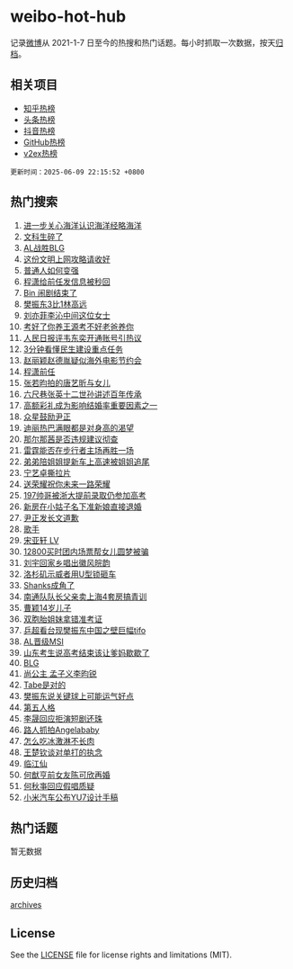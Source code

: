 # weibo-hot-hub

记录[微博](https://www.weibo.com)从 2021-1-7 日至今的热搜和热门话题。每小时抓取一次数据，按天[归档](archives)。

## 相关项目

- [知乎热榜](https://github.com/lonnyzhang423/zhihu-hot-hub)
- [头条热榜](https://github.com/lonnyzhang423/toutiao-hot-hub)
- [抖音热榜](https://github.com/lonnyzhang423/douyin-hot-hub)
- [GitHub热榜](https://github.com/lonnyzhang423/github-hot-hub)
- [v2ex热榜](https://github.com/lonnyzhang423/v2ex-hot-hub)


`更新时间：2025-06-09 22:15:52 +0800`

## 热门搜索

1. [进一步关心海洋认识海洋经略海洋](https://m.weibo.cn/search?containerid=100103type%3D1%26t%3D10%26q%3D%23%E8%BF%9B%E4%B8%80%E6%AD%A5%E5%85%B3%E5%BF%83%E6%B5%B7%E6%B4%8B%E8%AE%A4%E8%AF%86%E6%B5%B7%E6%B4%8B%E7%BB%8F%E7%95%A5%E6%B5%B7%E6%B4%8B%23&stream_entry_id=51&isnewpage=1&extparam=seat%3D1%26q%3D%2523%25E8%25BF%259B%25E4%25B8%2580%25E6%25AD%25A5%25E5%2585%25B3%25E5%25BF%2583%25E6%25B5%25B7%25E6%25B4%258B%25E8%25AE%25A4%25E8%25AF%2586%25E6%25B5%25B7%25E6%25B4%258B%25E7%25BB%258F%25E7%2595%25A5%25E6%25B5%25B7%25E6%25B4%258B%2523%26filter_type%3Drealtimehot%26stream_entry_id%3D51%26c_type%3D51%26dgr%3D0%26pos%3D0%26cate%3D10103%26display_time%3D1749478551%26pre_seqid%3D1749478551511037626174)
1. [文科生碎了](https://m.weibo.cn/search?containerid=100103type%3D1%26t%3D10%26q%3D%E6%96%87%E7%A7%91%E7%94%9F%E7%A2%8E%E4%BA%86&stream_entry_id=31&isnewpage=1&extparam=seat%3D1%26flag%3D2%26q%3D%25E6%2596%2587%25E7%25A7%2591%25E7%2594%259F%25E7%25A2%258E%25E4%25BA%2586%26filter_type%3Drealtimehot%26dgr%3D0%26c_type%3D31%26pos%3D0%26cate%3D5001%26band_rank%3D1%26realpos%3D1%26stream_entry_id%3D31%26lcate%3D5001%26display_time%3D1749478551%26pre_seqid%3D1749478551511037626174)
1. [AL战胜BLG](https://m.weibo.cn/search?containerid=100103type%3D1%26t%3D10%26q%3DAL%E6%88%98%E8%83%9CBLG&stream_entry_id=31&isnewpage=1&extparam=seat%3D1%26flag%3D1%26q%3DAL%25E6%2588%2598%25E8%2583%259CBLG%26filter_type%3Drealtimehot%26dgr%3D0%26c_type%3D31%26pos%3D1%26cate%3D5001%26band_rank%3D2%26realpos%3D2%26stream_entry_id%3D31%26lcate%3D5001%26display_time%3D1749478551%26pre_seqid%3D1749478551511037626174)
1. [这份文明上网攻略请收好](https://m.weibo.cn/search?containerid=100103type%3D1%26t%3D10%26q%3D%23%E8%BF%99%E4%BB%BD%E6%96%87%E6%98%8E%E4%B8%8A%E7%BD%91%E6%94%BB%E7%95%A5%E8%AF%B7%E6%94%B6%E5%A5%BD%23&stream_entry_id=31&isnewpage=1&extparam=seat%3D1%26flag%3D0%26q%3D%2523%25E8%25BF%2599%25E4%25BB%25BD%25E6%2596%2587%25E6%2598%258E%25E4%25B8%258A%25E7%25BD%2591%25E6%2594%25BB%25E7%2595%25A5%25E8%25AF%25B7%25E6%2594%25B6%25E5%25A5%25BD%2523%26filter_type%3Drealtimehot%26dgr%3D0%26c_type%3D31%26pos%3D2%26cate%3D5001%26band_rank%3D3%26realpos%3D3%26stream_entry_id%3D31%26lcate%3D5001%26display_time%3D1749478551%26pre_seqid%3D1749478551511037626174)
1. [普通人如何变强](https://m.weibo.cn/search?containerid=100103type%3D1%26t%3D10%26q%3D%E6%99%AE%E9%80%9A%E4%BA%BA%E5%A6%82%E4%BD%95%E5%8F%98%E5%BC%BA&stream_entry_id=31&isnewpage=1&extparam=seat%3D1%26q%3D%25E6%2599%25AE%25E9%2580%259A%25E4%25BA%25BA%25E5%25A6%2582%25E4%25BD%2595%25E5%258F%2598%25E5%25BC%25BA%26filter_type%3Drealtimehot%26dgr%3D0%26adid%3D289359%26pos%3D3%26cate%3D5001%26band_rank%3D4%26stream_entry_id%3D31%26is_ad_pos%3D1%26lcate%3D5001%26c_type%3D31%26display_time%3D1749478551%26pre_seqid%3D1749478551511037626174)
1. [程潇给前任发信息被秒回](https://m.weibo.cn/search?containerid=100103type%3D1%26t%3D10%26q%3D%E7%A8%8B%E6%BD%87%E7%BB%99%E5%89%8D%E4%BB%BB%E5%8F%91%E4%BF%A1%E6%81%AF%E8%A2%AB%E7%A7%92%E5%9B%9E&stream_entry_id=31&isnewpage=1&extparam=seat%3D1%26flag%3D2%26q%3D%25E7%25A8%258B%25E6%25BD%2587%25E7%25BB%2599%25E5%2589%258D%25E4%25BB%25BB%25E5%258F%2591%25E4%25BF%25A1%25E6%2581%25AF%25E8%25A2%25AB%25E7%25A7%2592%25E5%259B%259E%26filter_type%3Drealtimehot%26dgr%3D0%26c_type%3D31%26pos%3D4%26cate%3D5001%26band_rank%3D4%26realpos%3D4%26stream_entry_id%3D31%26lcate%3D5001%26display_time%3D1749478551%26pre_seqid%3D1749478551511037626174)
1. [Bin 闹剧结束了](https://m.weibo.cn/search?containerid=100103type%3D1%26t%3D10%26q%3DBin+%E9%97%B9%E5%89%A7%E7%BB%93%E6%9D%9F%E4%BA%86&stream_entry_id=31&isnewpage=1&extparam=seat%3D1%26flag%3D1%26q%3DBin%2520%25E9%2597%25B9%25E5%2589%25A7%25E7%25BB%2593%25E6%259D%259F%25E4%25BA%2586%26filter_type%3Drealtimehot%26dgr%3D0%26c_type%3D31%26pos%3D5%26cate%3D5001%26band_rank%3D5%26realpos%3D5%26stream_entry_id%3D31%26lcate%3D5001%26display_time%3D1749478551%26pre_seqid%3D1749478551511037626174)
1. [樊振东3比1林高远](https://m.weibo.cn/search?containerid=100103type%3D1%26t%3D10%26q%3D%23%E6%A8%8A%E6%8C%AF%E4%B8%9C3%E6%AF%941%E6%9E%97%E9%AB%98%E8%BF%9C%23&stream_entry_id=31&isnewpage=1&extparam=seat%3D1%26flag%3D1%26q%3D%2523%25E6%25A8%258A%25E6%258C%25AF%25E4%25B8%259C3%25E6%25AF%25941%25E6%259E%2597%25E9%25AB%2598%25E8%25BF%259C%2523%26filter_type%3Drealtimehot%26dgr%3D0%26c_type%3D31%26pos%3D6%26cate%3D5001%26band_rank%3D6%26realpos%3D6%26stream_entry_id%3D31%26lcate%3D5001%26display_time%3D1749478551%26pre_seqid%3D1749478551511037626174)
1. [刘亦菲李沁中间这位女士](https://m.weibo.cn/search?containerid=100103type%3D1%26t%3D10%26q%3D%23%E5%88%98%E4%BA%A6%E8%8F%B2%E6%9D%8E%E6%B2%81%E4%B8%AD%E9%97%B4%E8%BF%99%E4%BD%8D%E5%A5%B3%E5%A3%AB%23&stream_entry_id=31&isnewpage=1&extparam=seat%3D1%26flag%3D1%26q%3D%2523%25E5%2588%2598%25E4%25BA%25A6%25E8%258F%25B2%25E6%259D%258E%25E6%25B2%2581%25E4%25B8%25AD%25E9%2597%25B4%25E8%25BF%2599%25E4%25BD%258D%25E5%25A5%25B3%25E5%25A3%25AB%2523%26filter_type%3Drealtimehot%26dgr%3D0%26c_type%3D31%26pos%3D7%26cate%3D5001%26band_rank%3D7%26realpos%3D7%26stream_entry_id%3D31%26lcate%3D5001%26display_time%3D1749478551%26pre_seqid%3D1749478551511037626174)
1. [考好了你养王源考不好老爸养你](https://m.weibo.cn/search?containerid=100103type%3D1%26t%3D10%26q%3D%23%E8%80%83%E5%A5%BD%E4%BA%86%E4%BD%A0%E5%85%BB%E7%8E%8B%E6%BA%90%E8%80%83%E4%B8%8D%E5%A5%BD%E8%80%81%E7%88%B8%E5%85%BB%E4%BD%A0%23&stream_entry_id=31&isnewpage=1&extparam=seat%3D1%26flag%3D1%26q%3D%2523%25E8%2580%2583%25E5%25A5%25BD%25E4%25BA%2586%25E4%25BD%25A0%25E5%2585%25BB%25E7%258E%258B%25E6%25BA%2590%25E8%2580%2583%25E4%25B8%258D%25E5%25A5%25BD%25E8%2580%2581%25E7%2588%25B8%25E5%2585%25BB%25E4%25BD%25A0%2523%26filter_type%3Drealtimehot%26dgr%3D0%26c_type%3D31%26pos%3D8%26cate%3D5001%26band_rank%3D8%26realpos%3D8%26stream_entry_id%3D31%26lcate%3D5001%26display_time%3D1749478551%26pre_seqid%3D1749478551511037626174)
1. [人民日报评韦东奕开通账号引热议](https://m.weibo.cn/search?containerid=100103type%3D1%26t%3D10%26q%3D%23%E4%BA%BA%E6%B0%91%E6%97%A5%E6%8A%A5%E8%AF%84%E9%9F%A6%E4%B8%9C%E5%A5%95%E5%BC%80%E9%80%9A%E8%B4%A6%E5%8F%B7%E5%BC%95%E7%83%AD%E8%AE%AE%23&stream_entry_id=31&isnewpage=1&extparam=seat%3D1%26flag%3D1%26q%3D%2523%25E4%25BA%25BA%25E6%25B0%2591%25E6%2597%25A5%25E6%258A%25A5%25E8%25AF%2584%25E9%259F%25A6%25E4%25B8%259C%25E5%25A5%2595%25E5%25BC%2580%25E9%2580%259A%25E8%25B4%25A6%25E5%258F%25B7%25E5%25BC%2595%25E7%2583%25AD%25E8%25AE%25AE%2523%26filter_type%3Drealtimehot%26dgr%3D0%26c_type%3D31%26pos%3D9%26cate%3D5001%26band_rank%3D9%26realpos%3D9%26stream_entry_id%3D31%26lcate%3D5001%26display_time%3D1749478551%26pre_seqid%3D1749478551511037626174)
1. [3分钟看懂民生建设重点任务](https://m.weibo.cn/search?containerid=100103type%3D1%26t%3D10%26q%3D%233%E5%88%86%E9%92%9F%E7%9C%8B%E6%87%82%E6%B0%91%E7%94%9F%E5%BB%BA%E8%AE%BE%E9%87%8D%E7%82%B9%E4%BB%BB%E5%8A%A1%23&stream_entry_id=31&isnewpage=1&extparam=seat%3D1%26flag%3D1%26q%3D%25233%25E5%2588%2586%25E9%2592%259F%25E7%259C%258B%25E6%2587%2582%25E6%25B0%2591%25E7%2594%259F%25E5%25BB%25BA%25E8%25AE%25BE%25E9%2587%258D%25E7%2582%25B9%25E4%25BB%25BB%25E5%258A%25A1%2523%26filter_type%3Drealtimehot%26dgr%3D0%26c_type%3D31%26pos%3D10%26cate%3D5001%26band_rank%3D10%26realpos%3D10%26stream_entry_id%3D31%26lcate%3D5001%26display_time%3D1749478551%26pre_seqid%3D1749478551511037626174)
1. [赵丽颖赵德胤疑似海外电影节约会](https://m.weibo.cn/search?containerid=100103type%3D1%26t%3D10%26q%3D%23%E8%B5%B5%E4%B8%BD%E9%A2%96%E8%B5%B5%E5%BE%B7%E8%83%A4%E7%96%91%E4%BC%BC%E6%B5%B7%E5%A4%96%E7%94%B5%E5%BD%B1%E8%8A%82%E7%BA%A6%E4%BC%9A%23&stream_entry_id=31&isnewpage=1&extparam=seat%3D1%26flag%3D1%26q%3D%2523%25E8%25B5%25B5%25E4%25B8%25BD%25E9%25A2%2596%25E8%25B5%25B5%25E5%25BE%25B7%25E8%2583%25A4%25E7%2596%2591%25E4%25BC%25BC%25E6%25B5%25B7%25E5%25A4%2596%25E7%2594%25B5%25E5%25BD%25B1%25E8%258A%2582%25E7%25BA%25A6%25E4%25BC%259A%2523%26filter_type%3Drealtimehot%26dgr%3D0%26c_type%3D31%26pos%3D11%26cate%3D5001%26band_rank%3D11%26realpos%3D11%26stream_entry_id%3D31%26lcate%3D5001%26display_time%3D1749478551%26pre_seqid%3D1749478551511037626174)
1. [程潇前任](https://m.weibo.cn/search?containerid=100103type%3D1%26t%3D10%26q%3D%E7%A8%8B%E6%BD%87%E5%89%8D%E4%BB%BB&stream_entry_id=31&isnewpage=1&extparam=seat%3D1%26flag%3D1%26q%3D%25E7%25A8%258B%25E6%25BD%2587%25E5%2589%258D%25E4%25BB%25BB%26filter_type%3Drealtimehot%26dgr%3D0%26c_type%3D31%26pos%3D12%26cate%3D5001%26band_rank%3D12%26realpos%3D12%26stream_entry_id%3D31%26lcate%3D5001%26display_time%3D1749478551%26pre_seqid%3D1749478551511037626174)
1. [张若昀拍的唐艺昕与女儿](https://m.weibo.cn/search?containerid=100103type%3D1%26t%3D10%26q%3D%23%E5%BC%A0%E8%8B%A5%E6%98%80%E6%8B%8D%E7%9A%84%E5%94%90%E8%89%BA%E6%98%95%E4%B8%8E%E5%A5%B3%E5%84%BF%23&stream_entry_id=31&isnewpage=1&extparam=seat%3D1%26flag%3D2%26q%3D%2523%25E5%25BC%25A0%25E8%258B%25A5%25E6%2598%2580%25E6%258B%258D%25E7%259A%2584%25E5%2594%2590%25E8%2589%25BA%25E6%2598%2595%25E4%25B8%258E%25E5%25A5%25B3%25E5%2584%25BF%2523%26filter_type%3Drealtimehot%26dgr%3D0%26c_type%3D31%26pos%3D13%26cate%3D5001%26band_rank%3D13%26realpos%3D13%26stream_entry_id%3D31%26lcate%3D5001%26display_time%3D1749478551%26pre_seqid%3D1749478551511037626174)
1. [六尺巷张英十二世孙讲述百年传承](https://m.weibo.cn/search?containerid=100103type%3D1%26t%3D10%26q%3D%23%E5%85%AD%E5%B0%BA%E5%B7%B7%E5%BC%A0%E8%8B%B1%E5%8D%81%E4%BA%8C%E4%B8%96%E5%AD%99%E8%AE%B2%E8%BF%B0%E7%99%BE%E5%B9%B4%E4%BC%A0%E6%89%BF%23&stream_entry_id=31&isnewpage=1&extparam=seat%3D1%26flag%3D1%26q%3D%2523%25E5%2585%25AD%25E5%25B0%25BA%25E5%25B7%25B7%25E5%25BC%25A0%25E8%258B%25B1%25E5%258D%2581%25E4%25BA%258C%25E4%25B8%2596%25E5%25AD%2599%25E8%25AE%25B2%25E8%25BF%25B0%25E7%2599%25BE%25E5%25B9%25B4%25E4%25BC%25A0%25E6%2589%25BF%2523%26filter_type%3Drealtimehot%26dgr%3D0%26c_type%3D31%26pos%3D14%26cate%3D5001%26band_rank%3D14%26realpos%3D14%26stream_entry_id%3D31%26lcate%3D5001%26display_time%3D1749478551%26pre_seqid%3D1749478551511037626174)
1. [高额彩礼成为影响结婚率重要因素之一](https://m.weibo.cn/search?containerid=100103type%3D1%26t%3D10%26q%3D%23%E9%AB%98%E9%A2%9D%E5%BD%A9%E7%A4%BC%E6%88%90%E4%B8%BA%E5%BD%B1%E5%93%8D%E7%BB%93%E5%A9%9A%E7%8E%87%E9%87%8D%E8%A6%81%E5%9B%A0%E7%B4%A0%E4%B9%8B%E4%B8%80%23&stream_entry_id=31&isnewpage=1&extparam=seat%3D1%26flag%3D1%26q%3D%2523%25E9%25AB%2598%25E9%25A2%259D%25E5%25BD%25A9%25E7%25A4%25BC%25E6%2588%2590%25E4%25B8%25BA%25E5%25BD%25B1%25E5%2593%258D%25E7%25BB%2593%25E5%25A9%259A%25E7%258E%2587%25E9%2587%258D%25E8%25A6%2581%25E5%259B%25A0%25E7%25B4%25A0%25E4%25B9%258B%25E4%25B8%2580%2523%26filter_type%3Drealtimehot%26dgr%3D0%26c_type%3D31%26pos%3D15%26cate%3D5001%26band_rank%3D15%26realpos%3D15%26stream_entry_id%3D31%26lcate%3D5001%26display_time%3D1749478551%26pre_seqid%3D1749478551511037626174)
1. [众星鼓励尹正](https://m.weibo.cn/search?containerid=100103type%3D1%26t%3D10%26q%3D%23%E4%BC%97%E6%98%9F%E9%BC%93%E5%8A%B1%E5%B0%B9%E6%AD%A3%23&stream_entry_id=31&isnewpage=1&extparam=seat%3D1%26flag%3D1%26q%3D%2523%25E4%25BC%2597%25E6%2598%259F%25E9%25BC%2593%25E5%258A%25B1%25E5%25B0%25B9%25E6%25AD%25A3%2523%26filter_type%3Drealtimehot%26dgr%3D0%26c_type%3D31%26pos%3D16%26cate%3D5001%26band_rank%3D16%26realpos%3D16%26stream_entry_id%3D31%26lcate%3D5001%26display_time%3D1749478551%26pre_seqid%3D1749478551511037626174)
1. [迪丽热巴满眼都是对身高的渴望](https://m.weibo.cn/search?containerid=100103type%3D1%26t%3D10%26q%3D%E8%BF%AA%E4%B8%BD%E7%83%AD%E5%B7%B4%E6%BB%A1%E7%9C%BC%E9%83%BD%E6%98%AF%E5%AF%B9%E8%BA%AB%E9%AB%98%E7%9A%84%E6%B8%B4%E6%9C%9B&stream_entry_id=31&isnewpage=1&extparam=seat%3D1%26flag%3D1%26q%3D%25E8%25BF%25AA%25E4%25B8%25BD%25E7%2583%25AD%25E5%25B7%25B4%25E6%25BB%25A1%25E7%259C%25BC%25E9%2583%25BD%25E6%2598%25AF%25E5%25AF%25B9%25E8%25BA%25AB%25E9%25AB%2598%25E7%259A%2584%25E6%25B8%25B4%25E6%259C%259B%26filter_type%3Drealtimehot%26dgr%3D0%26c_type%3D31%26pos%3D17%26cate%3D5001%26band_rank%3D17%26realpos%3D17%26stream_entry_id%3D31%26lcate%3D5001%26display_time%3D1749478551%26pre_seqid%3D1749478551511037626174)
1. [那尔那茜是否违规建议彻查](https://m.weibo.cn/search?containerid=100103type%3D1%26t%3D10%26q%3D%23%E9%82%A3%E5%B0%94%E9%82%A3%E8%8C%9C%E6%98%AF%E5%90%A6%E8%BF%9D%E8%A7%84%E5%BB%BA%E8%AE%AE%E5%BD%BB%E6%9F%A5%23&stream_entry_id=31&isnewpage=1&extparam=seat%3D1%26flag%3D0%26q%3D%2523%25E9%2582%25A3%25E5%25B0%2594%25E9%2582%25A3%25E8%258C%259C%25E6%2598%25AF%25E5%2590%25A6%25E8%25BF%259D%25E8%25A7%2584%25E5%25BB%25BA%25E8%25AE%25AE%25E5%25BD%25BB%25E6%259F%25A5%2523%26filter_type%3Drealtimehot%26dgr%3D0%26c_type%3D31%26pos%3D18%26cate%3D5001%26band_rank%3D18%26realpos%3D18%26stream_entry_id%3D31%26lcate%3D5001%26display_time%3D1749478551%26pre_seqid%3D1749478551511037626174)
1. [雷霆能否在步行者主场再胜一场](https://m.weibo.cn/search?containerid=100103type%3D1%26t%3D10%26q%3D%E9%9B%B7%E9%9C%86%E8%83%BD%E5%90%A6%E5%9C%A8%E6%AD%A5%E8%A1%8C%E8%80%85%E4%B8%BB%E5%9C%BA%E5%86%8D%E8%83%9C%E4%B8%80%E5%9C%BA&stream_entry_id=31&isnewpage=1&extparam=seat%3D1%26flag%3D1%26q%3D%25E9%259B%25B7%25E9%259C%2586%25E8%2583%25BD%25E5%2590%25A6%25E5%259C%25A8%25E6%25AD%25A5%25E8%25A1%258C%25E8%2580%2585%25E4%25B8%25BB%25E5%259C%25BA%25E5%2586%258D%25E8%2583%259C%25E4%25B8%2580%25E5%259C%25BA%26filter_type%3Drealtimehot%26dgr%3D0%26c_type%3D31%26pos%3D19%26cate%3D5001%26band_rank%3D19%26realpos%3D19%26stream_entry_id%3D31%26lcate%3D5001%26is_ai_ask%3D1%26display_time%3D1749478551%26pre_seqid%3D1749478551511037626174)
1. [弟弟陪姐姐提新车上高速被姐姐追尾](https://m.weibo.cn/search?containerid=100103type%3D1%26t%3D10%26q%3D%23%E5%BC%9F%E5%BC%9F%E9%99%AA%E5%A7%90%E5%A7%90%E6%8F%90%E6%96%B0%E8%BD%A6%E4%B8%8A%E9%AB%98%E9%80%9F%E8%A2%AB%E5%A7%90%E5%A7%90%E8%BF%BD%E5%B0%BE%23&stream_entry_id=31&isnewpage=1&extparam=seat%3D1%26flag%3D1%26q%3D%2523%25E5%25BC%259F%25E5%25BC%259F%25E9%2599%25AA%25E5%25A7%2590%25E5%25A7%2590%25E6%258F%2590%25E6%2596%25B0%25E8%25BD%25A6%25E4%25B8%258A%25E9%25AB%2598%25E9%2580%259F%25E8%25A2%25AB%25E5%25A7%2590%25E5%25A7%2590%25E8%25BF%25BD%25E5%25B0%25BE%2523%26filter_type%3Drealtimehot%26dgr%3D0%26c_type%3D31%26pos%3D20%26cate%3D5001%26band_rank%3D20%26realpos%3D20%26stream_entry_id%3D31%26lcate%3D5001%26display_time%3D1749478551%26pre_seqid%3D1749478551511037626174)
1. [宁艺卓撕拉片](https://m.weibo.cn/search?containerid=100103type%3D1%26t%3D10%26q%3D%E5%AE%81%E8%89%BA%E5%8D%93%E6%92%95%E6%8B%89%E7%89%87&stream_entry_id=31&isnewpage=1&extparam=seat%3D1%26flag%3D1%26q%3D%25E5%25AE%2581%25E8%2589%25BA%25E5%258D%2593%25E6%2592%2595%25E6%258B%2589%25E7%2589%2587%26filter_type%3Drealtimehot%26dgr%3D0%26c_type%3D31%26pos%3D21%26cate%3D5001%26band_rank%3D21%26realpos%3D21%26stream_entry_id%3D31%26lcate%3D5001%26display_time%3D1749478551%26pre_seqid%3D1749478551511037626174)
1. [送荣耀祝你未来一路荣耀](https://m.weibo.cn/search?containerid=100103type%3D1%26t%3D10%26q%3D%23%E9%80%81%E8%8D%A3%E8%80%80%E7%A5%9D%E4%BD%A0%E6%9C%AA%E6%9D%A5%E4%B8%80%E8%B7%AF%E8%8D%A3%E8%80%80%23&stream_entry_id=31&isnewpage=1&extparam=seat%3D1%26flag%3D1%26q%3D%2523%25E9%2580%2581%25E8%258D%25A3%25E8%2580%2580%25E7%25A5%259D%25E4%25BD%25A0%25E6%259C%25AA%25E6%259D%25A5%25E4%25B8%2580%25E8%25B7%25AF%25E8%258D%25A3%25E8%2580%2580%2523%26filter_type%3Drealtimehot%26dgr%3D0%26c_type%3D31%26pos%3D22%26cate%3D5001%26band_rank%3D22%26realpos%3D22%26stream_entry_id%3D31%26lcate%3D5001%26display_time%3D1749478551%26pre_seqid%3D1749478551511037626174)
1. [197帅哥被浙大提前录取仍参加高考](https://m.weibo.cn/search?containerid=100103type%3D1%26t%3D10%26q%3D%23197%E5%B8%85%E5%93%A5%E8%A2%AB%E6%B5%99%E5%A4%A7%E6%8F%90%E5%89%8D%E5%BD%95%E5%8F%96%E4%BB%8D%E5%8F%82%E5%8A%A0%E9%AB%98%E8%80%83%23&stream_entry_id=31&isnewpage=1&extparam=seat%3D1%26flag%3D0%26q%3D%2523197%25E5%25B8%2585%25E5%2593%25A5%25E8%25A2%25AB%25E6%25B5%2599%25E5%25A4%25A7%25E6%258F%2590%25E5%2589%258D%25E5%25BD%2595%25E5%258F%2596%25E4%25BB%258D%25E5%258F%2582%25E5%258A%25A0%25E9%25AB%2598%25E8%2580%2583%2523%26filter_type%3Drealtimehot%26dgr%3D0%26c_type%3D31%26pos%3D23%26cate%3D5001%26band_rank%3D23%26realpos%3D23%26stream_entry_id%3D31%26lcate%3D5001%26display_time%3D1749478551%26pre_seqid%3D1749478551511037626174)
1. [新房在小姑子名下准新娘直接退婚](https://m.weibo.cn/search?containerid=100103type%3D1%26t%3D10%26q%3D%23%E6%96%B0%E6%88%BF%E5%9C%A8%E5%B0%8F%E5%A7%91%E5%AD%90%E5%90%8D%E4%B8%8B%E5%87%86%E6%96%B0%E5%A8%98%E7%9B%B4%E6%8E%A5%E9%80%80%E5%A9%9A%23&stream_entry_id=31&isnewpage=1&extparam=seat%3D1%26flag%3D0%26q%3D%2523%25E6%2596%25B0%25E6%2588%25BF%25E5%259C%25A8%25E5%25B0%258F%25E5%25A7%2591%25E5%25AD%2590%25E5%2590%258D%25E4%25B8%258B%25E5%2587%2586%25E6%2596%25B0%25E5%25A8%2598%25E7%259B%25B4%25E6%258E%25A5%25E9%2580%2580%25E5%25A9%259A%2523%26filter_type%3Drealtimehot%26dgr%3D0%26c_type%3D31%26pos%3D24%26cate%3D5001%26band_rank%3D24%26realpos%3D24%26stream_entry_id%3D31%26lcate%3D5001%26display_time%3D1749478551%26pre_seqid%3D1749478551511037626174)
1. [尹正发长文道歉](https://m.weibo.cn/search?containerid=100103type%3D1%26t%3D10%26q%3D%23%E5%B0%B9%E6%AD%A3%E5%8F%91%E9%95%BF%E6%96%87%E9%81%93%E6%AD%89%23&stream_entry_id=31&isnewpage=1&extparam=seat%3D1%26flag%3D2%26q%3D%2523%25E5%25B0%25B9%25E6%25AD%25A3%25E5%258F%2591%25E9%2595%25BF%25E6%2596%2587%25E9%2581%2593%25E6%25AD%2589%2523%26filter_type%3Drealtimehot%26dgr%3D0%26c_type%3D31%26pos%3D25%26cate%3D5001%26band_rank%3D25%26realpos%3D25%26stream_entry_id%3D31%26lcate%3D5001%26display_time%3D1749478551%26pre_seqid%3D1749478551511037626174)
1. [歌手](https://m.weibo.cn/search?containerid=100103type%3D1%26t%3D10%26q%3D%E6%AD%8C%E6%89%8B&stream_entry_id=31&isnewpage=1&extparam=seat%3D1%26flag%3D1%26q%3D%25E6%25AD%258C%25E6%2589%258B%26filter_type%3Drealtimehot%26dgr%3D0%26c_type%3D31%26pos%3D26%26cate%3D5001%26band_rank%3D26%26realpos%3D26%26stream_entry_id%3D31%26lcate%3D5001%26display_time%3D1749478551%26pre_seqid%3D1749478551511037626174)
1. [宋亚轩 LV](https://m.weibo.cn/search?containerid=100103type%3D1%26t%3D10%26q%3D%E5%AE%8B%E4%BA%9A%E8%BD%A9+LV&stream_entry_id=31&isnewpage=1&extparam=seat%3D1%26flag%3D0%26q%3D%25E5%25AE%258B%25E4%25BA%259A%25E8%25BD%25A9%2520LV%26filter_type%3Drealtimehot%26dgr%3D0%26c_type%3D31%26pos%3D27%26cate%3D5001%26band_rank%3D27%26realpos%3D27%26stream_entry_id%3D31%26lcate%3D5001%26display_time%3D1749478551%26pre_seqid%3D1749478551511037626174)
1. [12800买时团内场票帮女儿圆梦被骗](https://m.weibo.cn/search?containerid=100103type%3D1%26t%3D10%26q%3D%2312800%E4%B9%B0%E6%97%B6%E5%9B%A2%E5%86%85%E5%9C%BA%E7%A5%A8%E5%B8%AE%E5%A5%B3%E5%84%BF%E5%9C%86%E6%A2%A6%E8%A2%AB%E9%AA%97%23&stream_entry_id=31&isnewpage=1&extparam=seat%3D1%26flag%3D0%26q%3D%252312800%25E4%25B9%25B0%25E6%2597%25B6%25E5%259B%25A2%25E5%2586%2585%25E5%259C%25BA%25E7%25A5%25A8%25E5%25B8%25AE%25E5%25A5%25B3%25E5%2584%25BF%25E5%259C%2586%25E6%25A2%25A6%25E8%25A2%25AB%25E9%25AA%2597%2523%26filter_type%3Drealtimehot%26dgr%3D0%26c_type%3D31%26pos%3D28%26cate%3D5001%26band_rank%3D28%26realpos%3D28%26stream_entry_id%3D31%26lcate%3D5001%26display_time%3D1749478551%26pre_seqid%3D1749478551511037626174)
1. [刘宇回家乡唱出徽风皖韵](https://m.weibo.cn/search?containerid=100103type%3D1%26t%3D10%26q%3D%23%E5%88%98%E5%AE%87%E5%9B%9E%E5%AE%B6%E4%B9%A1%E5%94%B1%E5%87%BA%E5%BE%BD%E9%A3%8E%E7%9A%96%E9%9F%B5%23&stream_entry_id=31&isnewpage=1&extparam=seat%3D1%26flag%3D1%26q%3D%2523%25E5%2588%2598%25E5%25AE%2587%25E5%259B%259E%25E5%25AE%25B6%25E4%25B9%25A1%25E5%2594%25B1%25E5%2587%25BA%25E5%25BE%25BD%25E9%25A3%258E%25E7%259A%2596%25E9%259F%25B5%2523%26filter_type%3Drealtimehot%26dgr%3D0%26c_type%3D31%26pos%3D29%26cate%3D5001%26band_rank%3D29%26realpos%3D29%26stream_entry_id%3D31%26lcate%3D5001%26display_time%3D1749478551%26pre_seqid%3D1749478551511037626174)
1. [洛杉矶示威者用U型锁砸车](https://m.weibo.cn/search?containerid=100103type%3D1%26t%3D10%26q%3D%23%E6%B4%9B%E6%9D%89%E7%9F%B6%E7%A4%BA%E5%A8%81%E8%80%85%E7%94%A8U%E5%9E%8B%E9%94%81%E7%A0%B8%E8%BD%A6%23&stream_entry_id=31&isnewpage=1&extparam=seat%3D1%26flag%3D1%26q%3D%2523%25E6%25B4%259B%25E6%259D%2589%25E7%259F%25B6%25E7%25A4%25BA%25E5%25A8%2581%25E8%2580%2585%25E7%2594%25A8U%25E5%259E%258B%25E9%2594%2581%25E7%25A0%25B8%25E8%25BD%25A6%2523%26filter_type%3Drealtimehot%26dgr%3D0%26c_type%3D31%26pos%3D30%26cate%3D5001%26band_rank%3D30%26realpos%3D30%26stream_entry_id%3D31%26lcate%3D5001%26display_time%3D1749478551%26pre_seqid%3D1749478551511037626174)
1. [Shanks成角了](https://m.weibo.cn/search?containerid=100103type%3D1%26t%3D10%26q%3DShanks%E6%88%90%E8%A7%92%E4%BA%86&stream_entry_id=31&isnewpage=1&extparam=seat%3D1%26flag%3D1%26q%3DShanks%25E6%2588%2590%25E8%25A7%2592%25E4%25BA%2586%26filter_type%3Drealtimehot%26dgr%3D0%26c_type%3D31%26pos%3D31%26cate%3D5001%26band_rank%3D31%26realpos%3D31%26stream_entry_id%3D31%26lcate%3D5001%26display_time%3D1749478551%26pre_seqid%3D1749478551511037626174)
1. [南通队队长父亲卖上海4套房搞青训](https://m.weibo.cn/search?containerid=100103type%3D1%26t%3D10%26q%3D%23%E5%8D%97%E9%80%9A%E9%98%9F%E9%98%9F%E9%95%BF%E7%88%B6%E4%BA%B2%E5%8D%96%E4%B8%8A%E6%B5%B74%E5%A5%97%E6%88%BF%E6%90%9E%E9%9D%92%E8%AE%AD%23&stream_entry_id=31&isnewpage=1&extparam=seat%3D1%26flag%3D1%26q%3D%2523%25E5%258D%2597%25E9%2580%259A%25E9%2598%259F%25E9%2598%259F%25E9%2595%25BF%25E7%2588%25B6%25E4%25BA%25B2%25E5%258D%2596%25E4%25B8%258A%25E6%25B5%25B74%25E5%25A5%2597%25E6%2588%25BF%25E6%2590%259E%25E9%259D%2592%25E8%25AE%25AD%2523%26filter_type%3Drealtimehot%26dgr%3D0%26c_type%3D31%26pos%3D32%26cate%3D5001%26band_rank%3D32%26realpos%3D32%26stream_entry_id%3D31%26lcate%3D5001%26display_time%3D1749478551%26pre_seqid%3D1749478551511037626174)
1. [曹颖14岁儿子](https://m.weibo.cn/search?containerid=100103type%3D1%26t%3D10%26q%3D%23%E6%9B%B9%E9%A2%9614%E5%B2%81%E5%84%BF%E5%AD%90%23&stream_entry_id=31&isnewpage=1&extparam=seat%3D1%26flag%3D1%26q%3D%2523%25E6%259B%25B9%25E9%25A2%259614%25E5%25B2%2581%25E5%2584%25BF%25E5%25AD%2590%2523%26filter_type%3Drealtimehot%26dgr%3D0%26c_type%3D31%26pos%3D33%26cate%3D5001%26band_rank%3D33%26realpos%3D33%26stream_entry_id%3D31%26lcate%3D5001%26display_time%3D1749478551%26pre_seqid%3D1749478551511037626174)
1. [双胞胎姐妹拿错准考证](https://m.weibo.cn/search?containerid=100103type%3D1%26t%3D10%26q%3D%E5%8F%8C%E8%83%9E%E8%83%8E%E5%A7%90%E5%A6%B9%E6%8B%BF%E9%94%99%E5%87%86%E8%80%83%E8%AF%81&stream_entry_id=31&isnewpage=1&extparam=seat%3D1%26flag%3D1%26q%3D%25E5%258F%258C%25E8%2583%259E%25E8%2583%258E%25E5%25A7%2590%25E5%25A6%25B9%25E6%258B%25BF%25E9%2594%2599%25E5%2587%2586%25E8%2580%2583%25E8%25AF%2581%26filter_type%3Drealtimehot%26dgr%3D0%26c_type%3D31%26pos%3D34%26cate%3D5001%26band_rank%3D34%26realpos%3D34%26stream_entry_id%3D31%26lcate%3D5001%26display_time%3D1749478551%26pre_seqid%3D1749478551511037626174)
1. [乒超看台现樊振东中国之壁巨幅tifo](https://m.weibo.cn/search?containerid=100103type%3D1%26t%3D10%26q%3D%23%E4%B9%92%E8%B6%85%E7%9C%8B%E5%8F%B0%E7%8E%B0%E6%A8%8A%E6%8C%AF%E4%B8%9C%E4%B8%AD%E5%9B%BD%E4%B9%8B%E5%A3%81%E5%B7%A8%E5%B9%85tifo%23&stream_entry_id=31&isnewpage=1&extparam=seat%3D1%26flag%3D1%26q%3D%2523%25E4%25B9%2592%25E8%25B6%2585%25E7%259C%258B%25E5%258F%25B0%25E7%258E%25B0%25E6%25A8%258A%25E6%258C%25AF%25E4%25B8%259C%25E4%25B8%25AD%25E5%259B%25BD%25E4%25B9%258B%25E5%25A3%2581%25E5%25B7%25A8%25E5%25B9%2585tifo%2523%26filter_type%3Drealtimehot%26dgr%3D0%26c_type%3D31%26pos%3D35%26cate%3D5001%26band_rank%3D35%26realpos%3D35%26stream_entry_id%3D31%26lcate%3D5001%26display_time%3D1749478551%26pre_seqid%3D1749478551511037626174)
1. [AL晋级MSI](https://m.weibo.cn/search?containerid=100103type%3D1%26t%3D10%26q%3D%23AL%E6%99%8B%E7%BA%A7MSI%23&stream_entry_id=31&isnewpage=1&extparam=seat%3D1%26flag%3D1%26q%3D%2523AL%25E6%2599%258B%25E7%25BA%25A7MSI%2523%26filter_type%3Drealtimehot%26dgr%3D0%26c_type%3D31%26pos%3D36%26cate%3D5001%26band_rank%3D36%26realpos%3D36%26stream_entry_id%3D31%26lcate%3D5001%26display_time%3D1749478551%26pre_seqid%3D1749478551511037626174)
1. [山东考生说高考结束该让爹妈歇歇了](https://m.weibo.cn/search?containerid=100103type%3D1%26t%3D10%26q%3D%23%E5%B1%B1%E4%B8%9C%E8%80%83%E7%94%9F%E8%AF%B4%E9%AB%98%E8%80%83%E7%BB%93%E6%9D%9F%E8%AF%A5%E8%AE%A9%E7%88%B9%E5%A6%88%E6%AD%87%E6%AD%87%E4%BA%86%23&stream_entry_id=31&isnewpage=1&extparam=seat%3D1%26flag%3D0%26q%3D%2523%25E5%25B1%25B1%25E4%25B8%259C%25E8%2580%2583%25E7%2594%259F%25E8%25AF%25B4%25E9%25AB%2598%25E8%2580%2583%25E7%25BB%2593%25E6%259D%259F%25E8%25AF%25A5%25E8%25AE%25A9%25E7%2588%25B9%25E5%25A6%2588%25E6%25AD%2587%25E6%25AD%2587%25E4%25BA%2586%2523%26filter_type%3Drealtimehot%26dgr%3D0%26c_type%3D31%26pos%3D37%26cate%3D5001%26band_rank%3D37%26realpos%3D37%26stream_entry_id%3D31%26lcate%3D5001%26display_time%3D1749478551%26pre_seqid%3D1749478551511037626174)
1. [BLG](https://m.weibo.cn/search?containerid=100103type%3D1%26t%3D10%26q%3DBLG&stream_entry_id=31&isnewpage=1&extparam=seat%3D1%26flag%3D1%26q%3DBLG%26filter_type%3Drealtimehot%26dgr%3D0%26c_type%3D31%26pos%3D38%26cate%3D5001%26band_rank%3D38%26realpos%3D38%26stream_entry_id%3D31%26lcate%3D5001%26display_time%3D1749478551%26pre_seqid%3D1749478551511037626174)
1. [尚公主 孟子义李昀锐](https://m.weibo.cn/search?containerid=100103type%3D1%26t%3D10%26q%3D%E5%B0%9A%E5%85%AC%E4%B8%BB+%E5%AD%9F%E5%AD%90%E4%B9%89%E6%9D%8E%E6%98%80%E9%94%90&stream_entry_id=31&isnewpage=1&extparam=seat%3D1%26flag%3D0%26q%3D%25E5%25B0%259A%25E5%2585%25AC%25E4%25B8%25BB%2520%25E5%25AD%259F%25E5%25AD%2590%25E4%25B9%2589%25E6%259D%258E%25E6%2598%2580%25E9%2594%2590%26filter_type%3Drealtimehot%26dgr%3D0%26c_type%3D31%26pos%3D39%26cate%3D5001%26band_rank%3D39%26realpos%3D39%26stream_entry_id%3D31%26lcate%3D5001%26display_time%3D1749478551%26pre_seqid%3D1749478551511037626174)
1. [Tabe是对的](https://m.weibo.cn/search?containerid=100103type%3D1%26t%3D10%26q%3D%23Tabe%E6%98%AF%E5%AF%B9%E7%9A%84%23&stream_entry_id=31&isnewpage=1&extparam=seat%3D1%26flag%3D1%26q%3D%2523Tabe%25E6%2598%25AF%25E5%25AF%25B9%25E7%259A%2584%2523%26filter_type%3Drealtimehot%26dgr%3D0%26c_type%3D31%26pos%3D40%26cate%3D5001%26band_rank%3D40%26realpos%3D40%26stream_entry_id%3D31%26lcate%3D5001%26display_time%3D1749478551%26pre_seqid%3D1749478551511037626174)
1. [樊振东说关键球上可能运气好点](https://m.weibo.cn/search?containerid=100103type%3D1%26t%3D10%26q%3D%23%E6%A8%8A%E6%8C%AF%E4%B8%9C%E8%AF%B4%E5%85%B3%E9%94%AE%E7%90%83%E4%B8%8A%E5%8F%AF%E8%83%BD%E8%BF%90%E6%B0%94%E5%A5%BD%E7%82%B9%23&stream_entry_id=31&isnewpage=1&extparam=seat%3D1%26flag%3D1%26q%3D%2523%25E6%25A8%258A%25E6%258C%25AF%25E4%25B8%259C%25E8%25AF%25B4%25E5%2585%25B3%25E9%2594%25AE%25E7%2590%2583%25E4%25B8%258A%25E5%258F%25AF%25E8%2583%25BD%25E8%25BF%2590%25E6%25B0%2594%25E5%25A5%25BD%25E7%2582%25B9%2523%26filter_type%3Drealtimehot%26dgr%3D0%26c_type%3D31%26pos%3D41%26cate%3D5001%26band_rank%3D41%26realpos%3D41%26stream_entry_id%3D31%26lcate%3D5001%26display_time%3D1749478551%26pre_seqid%3D1749478551511037626174)
1. [第五人格](https://m.weibo.cn/search?containerid=100103type%3D1%26t%3D10%26q%3D%E7%AC%AC%E4%BA%94%E4%BA%BA%E6%A0%BC&stream_entry_id=31&isnewpage=1&extparam=seat%3D1%26flag%3D1%26q%3D%25E7%25AC%25AC%25E4%25BA%2594%25E4%25BA%25BA%25E6%25A0%25BC%26filter_type%3Drealtimehot%26dgr%3D0%26c_type%3D31%26pos%3D42%26cate%3D5001%26band_rank%3D42%26realpos%3D42%26stream_entry_id%3D31%26lcate%3D5001%26display_time%3D1749478551%26pre_seqid%3D1749478551511037626174)
1. [李晟回应拒演短剧还珠](https://m.weibo.cn/search?containerid=100103type%3D1%26t%3D10%26q%3D%23%E6%9D%8E%E6%99%9F%E5%9B%9E%E5%BA%94%E6%8B%92%E6%BC%94%E7%9F%AD%E5%89%A7%E8%BF%98%E7%8F%A0%23&stream_entry_id=31&isnewpage=1&extparam=seat%3D1%26flag%3D0%26q%3D%2523%25E6%259D%258E%25E6%2599%259F%25E5%259B%259E%25E5%25BA%2594%25E6%258B%2592%25E6%25BC%2594%25E7%259F%25AD%25E5%2589%25A7%25E8%25BF%2598%25E7%258F%25A0%2523%26filter_type%3Drealtimehot%26dgr%3D0%26c_type%3D31%26pos%3D43%26cate%3D5001%26band_rank%3D43%26realpos%3D43%26stream_entry_id%3D31%26lcate%3D5001%26display_time%3D1749478551%26pre_seqid%3D1749478551511037626174)
1. [路人抓拍Angelababy](https://m.weibo.cn/search?containerid=100103type%3D1%26t%3D10%26q%3D%23%E8%B7%AF%E4%BA%BA%E6%8A%93%E6%8B%8DAngelababy%23&stream_entry_id=31&isnewpage=1&extparam=seat%3D1%26flag%3D0%26q%3D%2523%25E8%25B7%25AF%25E4%25BA%25BA%25E6%258A%2593%25E6%258B%258DAngelababy%2523%26filter_type%3Drealtimehot%26dgr%3D0%26c_type%3D31%26pos%3D44%26cate%3D5001%26band_rank%3D44%26realpos%3D44%26stream_entry_id%3D31%26lcate%3D5001%26display_time%3D1749478551%26pre_seqid%3D1749478551511037626174)
1. [怎么吃冰激淋不长肉](https://m.weibo.cn/search?containerid=100103type%3D1%26t%3D10%26q%3D%E6%80%8E%E4%B9%88%E5%90%83%E5%86%B0%E6%BF%80%E6%B7%8B%E4%B8%8D%E9%95%BF%E8%82%89&stream_entry_id=31&isnewpage=1&extparam=seat%3D1%26flag%3D1%26q%3D%25E6%2580%258E%25E4%25B9%2588%25E5%2590%2583%25E5%2586%25B0%25E6%25BF%2580%25E6%25B7%258B%25E4%25B8%258D%25E9%2595%25BF%25E8%2582%2589%26filter_type%3Drealtimehot%26dgr%3D0%26c_type%3D31%26pos%3D45%26cate%3D5001%26band_rank%3D45%26realpos%3D45%26stream_entry_id%3D31%26lcate%3D5001%26is_ai_ask%3D1%26display_time%3D1749478551%26pre_seqid%3D1749478551511037626174)
1. [王楚钦谈对单打的执念](https://m.weibo.cn/search?containerid=100103type%3D1%26t%3D10%26q%3D%E7%8E%8B%E6%A5%9A%E9%92%A6%E8%B0%88%E5%AF%B9%E5%8D%95%E6%89%93%E7%9A%84%E6%89%A7%E5%BF%B5&stream_entry_id=31&isnewpage=1&extparam=seat%3D1%26flag%3D1%26q%3D%25E7%258E%258B%25E6%25A5%259A%25E9%2592%25A6%25E8%25B0%2588%25E5%25AF%25B9%25E5%258D%2595%25E6%2589%2593%25E7%259A%2584%25E6%2589%25A7%25E5%25BF%25B5%26filter_type%3Drealtimehot%26dgr%3D0%26c_type%3D31%26pos%3D46%26cate%3D5001%26band_rank%3D46%26realpos%3D46%26stream_entry_id%3D31%26lcate%3D5001%26display_time%3D1749478551%26pre_seqid%3D1749478551511037626174)
1. [临江仙](https://m.weibo.cn/search?containerid=100103type%3D1%26t%3D10%26q%3D%E4%B8%B4%E6%B1%9F%E4%BB%99&stream_entry_id=31&isnewpage=1&extparam=seat%3D1%26flag%3D0%26q%3D%25E4%25B8%25B4%25E6%25B1%259F%25E4%25BB%2599%26filter_type%3Drealtimehot%26dgr%3D0%26c_type%3D31%26pos%3D47%26cate%3D5001%26band_rank%3D47%26realpos%3D47%26stream_entry_id%3D31%26lcate%3D5001%26display_time%3D1749478551%26pre_seqid%3D1749478551511037626174)
1. [何猷亨前女友陈可欣再婚](https://m.weibo.cn/search?containerid=100103type%3D1%26t%3D10%26q%3D%23%E4%BD%95%E7%8C%B7%E4%BA%A8%E5%89%8D%E5%A5%B3%E5%8F%8B%E9%99%88%E5%8F%AF%E6%AC%A3%E5%86%8D%E5%A9%9A%23&stream_entry_id=31&isnewpage=1&extparam=seat%3D1%26flag%3D1%26q%3D%2523%25E4%25BD%2595%25E7%258C%25B7%25E4%25BA%25A8%25E5%2589%258D%25E5%25A5%25B3%25E5%258F%258B%25E9%2599%2588%25E5%258F%25AF%25E6%25AC%25A3%25E5%2586%258D%25E5%25A9%259A%2523%26filter_type%3Drealtimehot%26dgr%3D0%26c_type%3D31%26pos%3D48%26cate%3D5001%26band_rank%3D48%26realpos%3D48%26stream_entry_id%3D31%26lcate%3D5001%26display_time%3D1749478551%26pre_seqid%3D1749478551511037626174)
1. [何秋亊回应假唱质疑](https://m.weibo.cn/search?containerid=100103type%3D1%26t%3D10%26q%3D%23%E4%BD%95%E7%A7%8B%E4%BA%8A%E5%9B%9E%E5%BA%94%E5%81%87%E5%94%B1%E8%B4%A8%E7%96%91%23&stream_entry_id=31&isnewpage=1&extparam=seat%3D1%26flag%3D1%26q%3D%2523%25E4%25BD%2595%25E7%25A7%258B%25E4%25BA%258A%25E5%259B%259E%25E5%25BA%2594%25E5%2581%2587%25E5%2594%25B1%25E8%25B4%25A8%25E7%2596%2591%2523%26filter_type%3Drealtimehot%26dgr%3D0%26c_type%3D31%26pos%3D49%26cate%3D5001%26band_rank%3D49%26realpos%3D49%26stream_entry_id%3D31%26lcate%3D5001%26display_time%3D1749478551%26pre_seqid%3D1749478551511037626174)
1. [小米汽车公布YU7设计手稿](https://m.weibo.cn/search?containerid=100103type%3D1%26t%3D10%26q%3D%23%E5%B0%8F%E7%B1%B3%E6%B1%BD%E8%BD%A6%E5%85%AC%E5%B8%83YU7%E8%AE%BE%E8%AE%A1%E6%89%8B%E7%A8%BF%23&stream_entry_id=31&isnewpage=1&extparam=seat%3D1%26flag%3D1%26q%3D%2523%25E5%25B0%258F%25E7%25B1%25B3%25E6%25B1%25BD%25E8%25BD%25A6%25E5%2585%25AC%25E5%25B8%2583YU7%25E8%25AE%25BE%25E8%25AE%25A1%25E6%2589%258B%25E7%25A8%25BF%2523%26filter_type%3Drealtimehot%26dgr%3D0%26c_type%3D31%26pos%3D50%26cate%3D5001%26band_rank%3D50%26realpos%3D50%26stream_entry_id%3D31%26lcate%3D5001%26display_time%3D1749478551%26pre_seqid%3D1749478551511037626174)

## 热门话题

暂无数据

## 历史归档

[archives](archives)

## License

See the [LICENSE](LICENSE) file for license rights and limitations (MIT).
